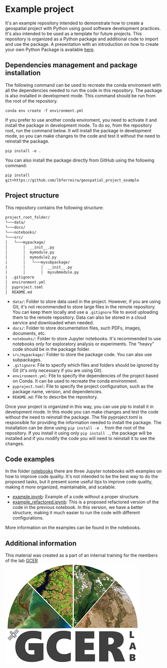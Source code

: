 # Example project
It's an example repository intended to demonstrate how to create a geospatial project with Python using good software development practices. It's also intended to be used as a template for future projects.
This repository is organized as a Python package and additional code to import and use the package.
A presentation with an introduction on how to create your own Python Package is available [here](./presentation/presentation.pdf).

## Dependencies management and package installation
The following command can be used to recreate the conda enviroment with all the dependencies needed to run the code in this repository. The package is also installed in development mode. This command should be run from the root of the repository.
```
conda env create -f environment.yml
```
If you prefer to use another conda enviroment, you need to activate it and install the package in development mode. To do so, from the repository root, run the command below. It will install the package in development mode, so you can make changes to the code and test it without the need to reinstall the package.
```
pip install -e .
```
You can also install the package directly from GitHub using the following command:
```
pip install git+https://github.com/lbferreira/geospatial_project_example
```

## Project structure
This repository contains the following structure:
```
project_root_folder/
└───data/
└───docs/
└───notebooks/
└───src/
│   └───mypackage/
│       │  __init__.py
│       │  mymodule.py
│       │  mymodule2.py
|       │   └───mysubpackage/
|       │       │  __init__.py
|       │       │  mysubmodule.py
|  .gitignore
│  environment.yml
│  pyproject.toml
│  README.md
```

- `data/`: Folder to store data used in the project. However, if you are using Git, it's not recommended to store large files in the remote repository. You can keep them locally and use a `.gitignore` file to avoid uploading them to the remote repository. Data can also be stored in a cloud service and downloaded when needed.
- `docs/`: Folder to store documentation files, such PDFs, images, documents, etc.
- `notebooks/`: Folder to store Jupyter notebooks. It's recommended to use notebooks only for exploratory analysis or experiments. The "heavy" code should be in the package folder.
- `src/mypackage/`: Folder to store the package code. You can also use subpackages.
- `.gitignore`: File to specify which files and folders should be ignored by Git (it's only necessary if you are using Git).
- `environment.yml`: File to specify the dependencies of the project based on Conda. It can be used to recreate the conda environment.
- `pyproject.toml`: File to specify the project configuration, such as the package name, version, and dependencies.
- `README.md`: File to describe the repository.

Once your project is organized in this way, you can use pip to install it in development mode. In this mode you can make changes and test the code without the need to reinstall the package. The file pyproject.toml is responsible for providing the information needed to install the package. The installation can be done using `pip install -e .` from the root of the repository. If you install it using only `pip install .`, the package will be installed and if you modify the code you will need to reinstall it to see the changes.

## Code examples
In the folder [notebooks](./notebooks/) there are three Jupyter notebooks with examples on how to improve code quality. It's not intended to be the best way to do the proposed tasks, but it present some useful tips to improve code quality, making it more organized, maintainable, and scalable.
- [example.ipynb](./notebooks/example.ipynb): Example of a code without a proper structure.
- [example_refactored.ipynb](./notebooks/example_refactored.ipynb): This is a proposed refactored version of the code in the previous notebook. In this version, we have a better structure, making it much easier to run the code with different configurations.

More information on the examples can be found in the notebooks.

## Additional information
This material was created as a part of an internal training for the members of the lab [GCER](https://www.gcerlab.com/)
![](./docs/gcer_logo.png)